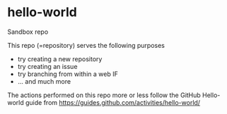 # hello-world
Sandbox repo

This repo (=repository) serves the following purposes
* try creating a new repository
* try creating an issue
* try branching from within a web IF
* ... and much more

The actions performed on this repo more or less follow the GitHub Hello-world guide from <https://guides.github.com/activities/hello-world/>
